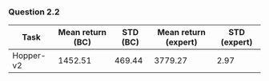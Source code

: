 ### Question 2.2

|Task|Mean return (BC)|STD (BC)|Mean return (expert)|STD (expert)|
|---|---|---|---|---|
|Hopper-v2|1452.51|469.44|3779.27|2.97|
